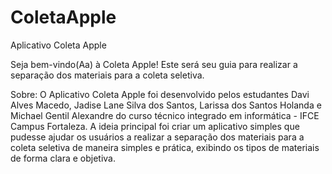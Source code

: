 # ColetaApple
Aplicativo Coleta Apple

Seja bem-vindo(Aa) à Coleta Apple! Este será seu guia para realizar a separação dos materiais para a coleta seletiva.

Sobre: O Aplicativo Coleta Apple foi desenvolvido pelos estudantes Davi Alves Macedo, Jadise Lane Silva dos Santos, Larissa dos Santos Holanda e Michael Gentil Alexandre do curso técnico integrado em informática - IFCE Campus Fortaleza. A ideia principal foi criar um aplicativo simples que pudesse ajudar os usuários a realizar a separação dos materiais para a coleta seletiva de maneira simples e prática, exibindo os tipos de materiais de forma clara e objetiva.

